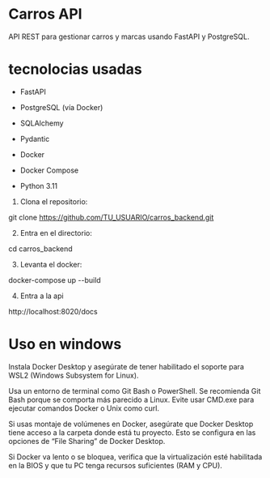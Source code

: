 # Carros API
API REST para gestionar carros y marcas usando FastAPI y PostgreSQL.

# tecnolocias usadas
- FastAPI
- PostgreSQL (vía Docker)
- SQLAlchemy
- Pydantic

- Docker
- Docker Compose
- Python 3.11 

1. Clona el repositorio:

git clone https://github.com/TU_USUARIO/carros_backend.git

2. Entra en el directorio:

cd carros_backend

3. Levanta el docker:

docker-compose up --build

4. Entra a la api

http://localhost:8020/docs

# Uso en windows
Instala Docker Desktop y asegúrate de tener habilitado el soporte para WSL2 (Windows Subsystem for Linux).

Usa un entorno de terminal como Git Bash o PowerShell. Se recomienda Git Bash porque se comporta más parecido a Linux. Evite usar CMD.exe para ejecutar comandos Docker o Unix como curl.

Si usas montaje de volúmenes en Docker, asegúrate que Docker Desktop tiene acceso a la carpeta donde está tu proyecto. Esto se configura en las opciones de “File Sharing” de Docker Desktop.

Si Docker va lento o se bloquea, verifica que la virtualización esté habilitada en la BIOS y que tu PC tenga recursos suficientes (RAM y CPU).
